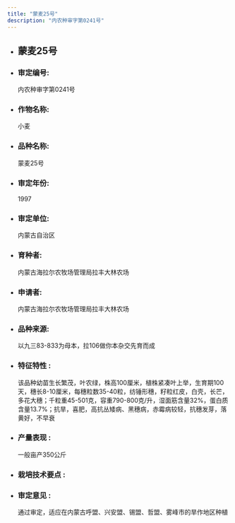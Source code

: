 ```yaml
---
title: "蒙麦25号"
description: "内农种审字第0241号"
---
```

* ## 蒙麦25号
* ###  审定编号:  
   内农种审字第0241号

*  ### 作物名称:  
   小麦

*   ###  品种名称: 
    蒙麦25号

*   ### 审定年份: 
    1997

*   ### 审定单位:  
    内蒙古自治区

*   ### 育种者:  
    内蒙古海拉尔农牧场管理局拉丰大林农场

*   ### 申请者:  
    内蒙古海拉尔农牧场管理局拉丰大林农场

*   ### 品种来源:  
    以九三83-833为母本，拉106做你本杂交先育而成


*   ### 特征特性 : 
    该品种幼苗生长繁茂，叶农绿，株高100厘米，植株紧凑叶上举，生育期100天，穗长8-10厘米，每穗粒数35-40粒，纺锤形穗，籽粒红皮，白壳，长芒，多花大穗；千粒重45-501克，容重790-800克/升，湿面筋含量32%，蛋白质含量13.7%；抗旱，喜肥，高抗丛矮病、黑穗病，赤霉病较轻，抗穗发芽，落黄好，不早衰


*   ### 产量表现 : 
    一般亩产350公斤


*   ### 栽培技术要点 : 
    

*   ### 审定意见 : 
    通过审定，适应在内蒙古呼盟、兴安盟、锡盟、哲盟、雾峰市的旱作地区种植

